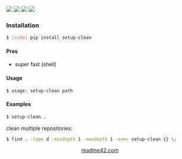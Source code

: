 <!--
https://readme42.com
-->



[![](https://img.shields.io/badge/OS-Unix-blue.svg?longCache=True)]()
[![](https://img.shields.io/pypi/v/setup-clean.svg?maxAge=3600)](https://pypi.org/project/setup-clean/)
[![](https://img.shields.io/badge/License-Unlicense-blue.svg?longCache=True)](https://unlicense.org/)
[![](https://github.com/andrewp-as-is/setup-clean.py/workflows/tests42/badge.svg)](https://github.com/andrewp-as-is/setup-clean.py/actions)

### Installation
```bash
$ [sudo] pip install setup-clean
```

#### Pros
+   super fast (shell)

#### Usage
```bash
$ usage: setup-clean path
```

#### Examples
```bash
$ setup-clean .
```

clean multiple repositories:
```bash
$ find . -type d -mindepth 1 -maxdepth 1 -exec setup-clean {} \;
```

<p align="center">
    <a href="https://readme42.com/">readme42.com</a>
</p>

